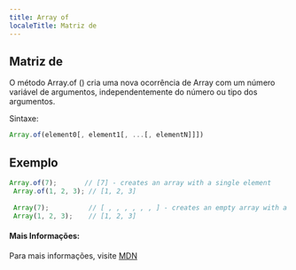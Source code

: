 ```yaml
---
title: Array of
localeTitle: Matriz de
---
```

## Matriz de

O método Array.of () cria uma nova ocorrência de Array com um número variável de argumentos, independentemente do número ou tipo dos argumentos.

Sintaxe:

```javascript
Array.of(element0[, element1[, ...[, elementN]]]) 
```

## Exemplo

```javascript
Array.of(7);       // [7] - creates an array with a single element 
 Array.of(1, 2, 3); // [1, 2, 3] 
 
 Array(7);          // [ , , , , , , ] - creates an empty array with a length property of 7 
 Array(1, 2, 3);    // [1, 2, 3] 
```

#### Mais Informações:

Para mais informações, visite [MDN](https://developer.mozilla.org/en-US/docs/Web/JavaScript/Reference/Global_Objects/Array/of)